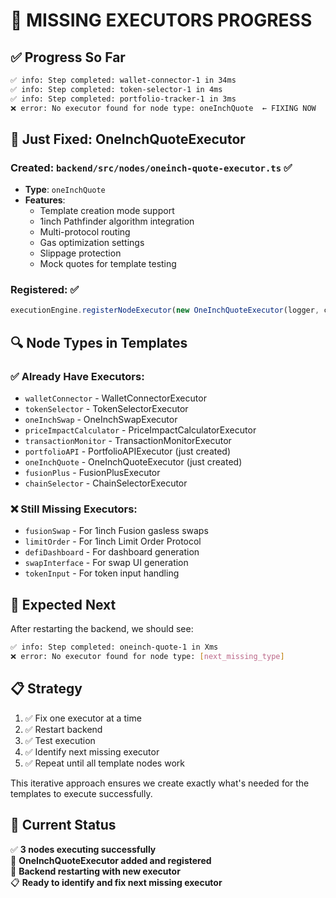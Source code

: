 # 🎯 **MISSING EXECUTORS PROGRESS**

## ✅ **Progress So Far**
```bash
✅ info: Step completed: wallet-connector-1 in 34ms
✅ info: Step completed: token-selector-1 in 4ms  
✅ info: Step completed: portfolio-tracker-1 in 3ms
❌ error: No executor found for node type: oneInchQuote  ← FIXING NOW
```

## 🔧 **Just Fixed: OneInchQuoteExecutor**

### **Created:** `backend/src/nodes/oneinch-quote-executor.ts` ✅
- **Type**: `oneInchQuote`
- **Features**:
  - Template creation mode support
  - 1inch Pathfinder algorithm integration
  - Multi-protocol routing
  - Gas optimization settings
  - Slippage protection
  - Mock quotes for template testing

### **Registered:** ✅
```typescript
executionEngine.registerNodeExecutor(new OneInchQuoteExecutor(logger, config.apis.oneInch.apiKey))
```

## 🔍 **Node Types in Templates**

### **✅ Already Have Executors:**
- `walletConnector` - WalletConnectorExecutor
- `tokenSelector` - TokenSelectorExecutor
- `oneInchSwap` - OneInchSwapExecutor
- `priceImpactCalculator` - PriceImpactCalculatorExecutor
- `transactionMonitor` - TransactionMonitorExecutor
- `portfolioAPI` - PortfolioAPIExecutor (just created)
- `oneInchQuote` - OneInchQuoteExecutor (just created)
- `fusionPlus` - FusionPlusExecutor
- `chainSelector` - ChainSelectorExecutor

### **❌ Still Missing Executors:**
- `fusionSwap` - For 1inch Fusion gasless swaps
- `limitOrder` - For 1inch Limit Order Protocol
- `defiDashboard` - For dashboard generation
- `swapInterface` - For swap UI generation
- `tokenInput` - For token input handling

## 🚀 **Expected Next**

After restarting the backend, we should see:
```bash
✅ info: Step completed: oneinch-quote-1 in Xms
❌ error: No executor found for node type: [next_missing_type]
```

## 📋 **Strategy**

1. ✅ Fix one executor at a time
2. ✅ Restart backend 
3. ✅ Test execution
4. ✅ Identify next missing executor
5. ✅ Repeat until all template nodes work

This iterative approach ensures we create exactly what's needed for the templates to execute successfully.

## 🎯 **Current Status**

✅ **3 nodes executing successfully**  
🔧 **OneInchQuoteExecutor added and registered**  
🚀 **Backend restarting with new executor**  
📋 **Ready to identify and fix next missing executor**